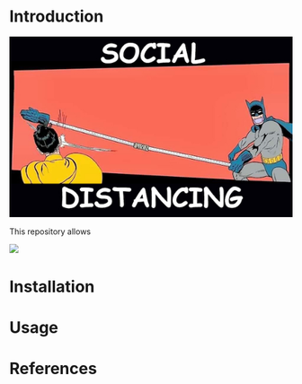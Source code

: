 # Introduction
![](./readme_images/social_distancing.jpg)

This repository allows 

![](./readme_images/sample.gif)

# Installation

# Usage

# References

